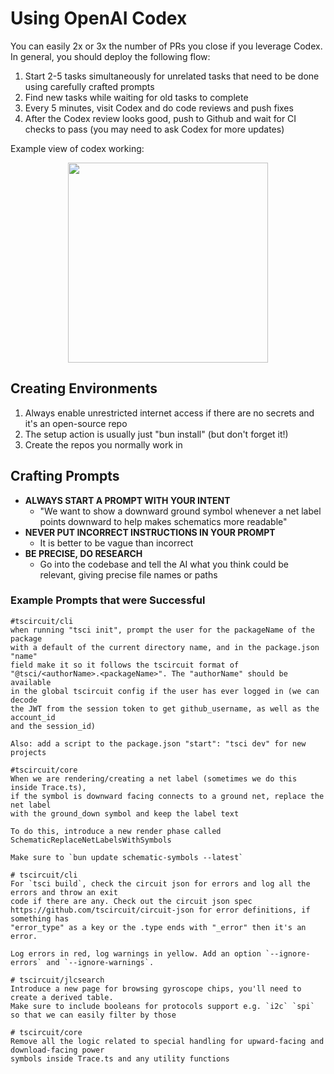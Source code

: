 # Using OpenAI Codex

You can easily 2x or 3x the number of PRs you close if you leverage Codex. In general, you should deploy the following flow:

1. Start 2-5 tasks simultaneously for unrelated tasks that need to be done using carefully crafted prompts
2. Find new tasks while waiting for old tasks to complete
3. Every 5 minutes, visit Codex and do code reviews and push fixes
4. After the Codex review looks good, push to Github and wait for CI checks to pass (you may need to ask Codex for more updates)


Example view of codex working:

<div align="center">
<img src="https://github.com/user-attachments/assets/403f5e55-06b2-4660-a0fa-4133c83a0cbb" style="height:320px" />
</div>


## Creating Environments

1. Always enable unrestricted internet access if there are no secrets and it's an open-source repo
2. The setup action is usually just "bun install" (but don't forget it!)
3. Create the repos you normally work in

## Crafting Prompts

- **ALWAYS START A PROMPT WITH YOUR INTENT**
  - "We want to show a downward ground symbol whenever a net label points downward to help makes schematics more readable"
- **NEVER PUT INCORRECT INSTRUCTIONS IN YOUR PROMPT**
  - It is better to be vague than incorrect
- **BE PRECISE, DO RESEARCH**
  - Go into the codebase and tell the AI what you think could be relevant, giving precise file names or paths

### Example Prompts that were Successful

```
#tscircuit/cli
when running "tsci init", prompt the user for the packageName of the package
with a default of the current directory name, and in the package.json "name"
field make it so it follows the tscircuit format of
"@tsci/<authorName>.<packageName>". The "authorName" should be available
in the global tscircuit config if the user has ever logged in (we can decode
the JWT from the session token to get github_username, as well as the account_id
and the session_id)

Also: add a script to the package.json "start": "tsci dev" for new projects
```

```
#tscircuit/core
When we are rendering/creating a net label (sometimes we do this inside Trace.ts),
if the symbol is downward facing connects to a ground net, replace the net label
with the ground_down symbol and keep the label text

To do this, introduce a new render phase called SchematicReplaceNetLabelsWithSymbols

Make sure to `bun update schematic-symbols --latest` 
```


```
# tscircuit/cli
For `tsci build`, check the circuit json for errors and log all the errors and throw an exit
code if there are any. Check out the circuit json spec
https://github.com/tscircuit/circuit-json for error definitions, if something has
"error_type" as a key or the .type ends with "_error" then it's an error.

Log errors in red, log warnings in yellow. Add an option `--ignore-errors` and `--ignore-warnings`.
```

```
# tscircuit/jlcsearch
Introduce a new page for browsing gyroscope chips, you'll need to create a derived table.
Make sure to include booleans for protocols support e.g. `i2c` `spi` so that we can easily filter by those
```

```
# tscircuit/core
Remove all the logic related to special handling for upward-facing and download-facing power
symbols inside Trace.ts and any utility functions
```


